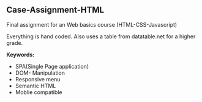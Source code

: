 ## Case-Assignment-HTML

Final assignment for an Web basics course (HTML-CSS-Javascript)

Everything is hand coded. Also uses a table from datatable.net for a higher grade.

**Keywords:**

* SPA(Single Page application)
* DOM- Manipulation
* Responsive menu
* Semantic HTML
* Moblie compatible
